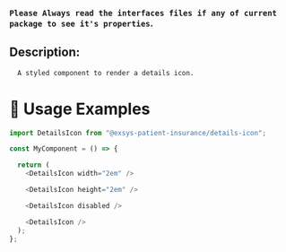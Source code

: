 ### `Please Always read the interfaces files if any of current package to see it's properties`.

## Description:

```sh
  A styled component to render a details icon.
```

# 🔨 Usage Examples

```typescript
import DetailsIcon from "@exsys-patient-insurance/details-icon";

const MyComponent = () => {

  return (
    <DetailsIcon width="2em" />

    <DetailsIcon height="2em" />

    <DetailsIcon disabled />

    <DetailsIcon />
  );
};
```
